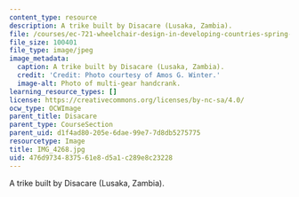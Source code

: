 ```yaml
---
content_type: resource
description: A trike built by Disacare (Lusaka, Zambia).
file: /courses/ec-721-wheelchair-design-in-developing-countries-spring-2009/476d9734837561e8d5a1c289e8c23228_IMG_4268.jpg
file_size: 100401
file_type: image/jpeg
image_metadata:
  caption: A trike built by Disacare (Lusaka, Zambia).
  credit: 'Credit: Photo courtesy of Amos G. Winter.'
  image-alt: Photo of multi-gear handcrank.
learning_resource_types: []
license: https://creativecommons.org/licenses/by-nc-sa/4.0/
ocw_type: OCWImage
parent_title: Disacare
parent_type: CourseSection
parent_uid: d1f4ad80-205e-6dae-99e7-7d8db5275775
resourcetype: Image
title: IMG_4268.jpg
uid: 476d9734-8375-61e8-d5a1-c289e8c23228
---
```

A trike built by Disacare (Lusaka, Zambia).